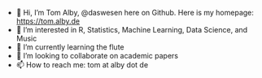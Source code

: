 - 👋 Hi, I’m Tom Alby, @daswesen here on Github. Here is my homepage: https://tom.alby.de
- 👀 I’m interested in R, Statistics, Machine Learning, Data Science, and Music
- 🌱 I’m currently learning the flute
- 💞️ I’m looking to collaborate on academic papers
- 📫 How to reach me: tom at alby dot de

<!---
daswesen/daswesen is a ✨ special ✨ repository because its `README.md` (this file) appears on your GitHub profile.
You can click the Preview link to take a look at your changes.
--->

